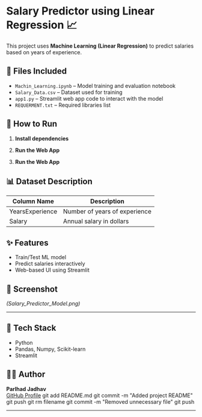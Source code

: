 # Salary Predictor using Linear Regression 📈

This project uses **Machine Learning (Linear Regression)** to predict salaries based on years of experience.

## 📂 Files Included
- `Machin_Learning.ipynb` – Model training and evaluation notebook
- `Salary_Data.csv` – Dataset used for training
- `app1.py` – Streamlit web app code to interact with the model
- `REQUERMENT.txt` – Required libraries list

## 🚀 How to Run

1. **Install dependencies**  

2. **Run the Web App**

2. **Run the Web App**

## 📊 Dataset Description

| Column Name      | Description              |
|------------------|--------------------------|
| YearsExperience  | Number of years of experience |
| Salary           | Annual salary in dollars |

## ✨ Features
- Train/Test ML model
- Predict salaries interactively
- Web-based UI using Streamlit

## 📸 Screenshot
*(Salary_Predictor_Model.png)*

---

## 🧠 Tech Stack
- Python
- Pandas, Numpy, Scikit-learn
- Streamlit

## 🙋‍♂️ Author
**Parlhad Jadhav**  
[GitHub Profile](https://github.com/parlhad)
git add README.md
git commit -m "Added project README"
git push
git rm filename
git commit -m "Removed unnecessary file"
git push


---

